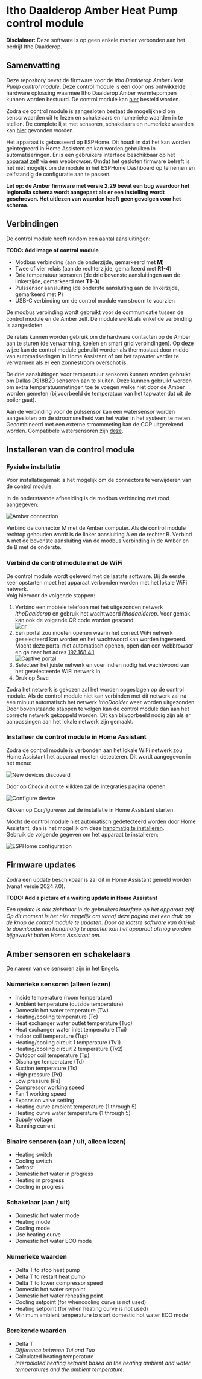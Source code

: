 # Itho Daalderop Amber Heat Pump control module

**Disclaimer:** Deze software is op geen enkele manier verbonden aan het bedrijf Itho Daalderop.

## Samenvatting

Deze repository bevat de firmware voor de *Itho Daalderop Amber Heat Pump control module*. Deze control module is een door ons ontwikkelde hardware oplossing waarmee Itho Daalderop Amber warmtepompen kunnen worden bestuurd. De control module kan [hier](https://forms.gle/3R2AAtGyy7Cqq65Q9)  besteld worden.

Zodra de control module is aangesloten bestaat de mogelijkheid om sensorwaarden uit te lezen en schakelaars en numerieke waarden in te stellen. De complete lijst met sensoren, schakelaars en numerieke waarden kan [hier](#amber-sensoren-en-schakelaars) gevonden worden.

Het apparaat is gebasseerd op ESPHome. Dit houdt in dat het kan worden geïntegreerd in Home Assistent en kan worden gebruiken in automatiseringen. Er is een gebruikers interface beschikbaar op het [apparaat zelf](http://ithodaalderop-amber.local/) via een webbrowser. Omdat het gesloten firmware betreft is het niet mogelijk om de module in het ESPHome Dashboard op te nemen en zelfstandig de configuratie aan te passen.

**Let op: de Amber firmware met versie 2.29 bevat een bug waardoor het legionalla schema wordt aangepast als er een instelling wordt geschreven. Het uitlezen van waarden heeft geen gevolgen voor het schema.**

## Verbindingen

De control module heeft rondom een aantal aansluitingen:

**TODO: Add image of control module**

* Modbus verbinding (aan de onderzijde, gemarkeerd met **M**)
* Twee of vier relais (aan de rechterzijde, gemarkeerd met **R1-4**)
* Drie temperatuur sensoren (de drie bovenste aansluitingen aan de linkerzijde, gemarkeerd met **T1-3**)
* Pulssensor aansluiting (de onderste aansluiting aan de linkerzijde, gemarkeerd met **P**)
* USB-C verbinding om de control module van stroom te voorzien

De modbus verbinding wordt gebruikt voor de communicatie tussen de control module en de Amber zelf. De module werkt als enkel de verbinding is aangesloten.

De relais kunnen worden gebruik om de hardware contacten op de Amber aan te sturen (de verwarming, koelen en smart grid verbindingen). Op deze wijze kan de control module gebruikt worden als thermostaat door middel van automatiseringen in Home Assistant of om het tapwater verder te verwarmen als er een zonnestroom overschot is.

De drie aansluitingen voor temperatuur sensoren kunnen worden gebruikt om Dallas DS18B20 sensoren aan te sluiten. Deze kunnen gebruikt worden om extra temperatuurmetingen toe te voegen welke niet door de Amber worden gemeten (bijvoorbeeld de temperatuur van het tapwater dat uit de boiler gaat).

Aan de verbinding voor de pulssensor kan een watersensor worden aangesloten om de stroomsnelheid van het water in het systeem te meten. Gecombineerd met een externe stroommeting kan de COP uitgerekend worden. Compatibele watersensoren zijn [deze](https://www.tinytronics.nl/nl/sensoren/vloeistof/yf-b10-water-flow-sensor-messing-g1).

## Installeren van de control module

### Fysieke installatie

Voor installatiegemak is het mogelijk om de connectors te verwijderen van de control module.

In de onderstaande afbeelding is de modbus verbinding met rood aangegeven:

![Amber connection](/images/amber_connection.jpg)

Verbind de connector M met de Amber computer. Als de control module rechtop gehouden wordt is de linker aansluiting A en de rechter B. Verbind A met de bovenste aansluiting van de modbus verbinding in de Amber en de B met de onderste.

### Verbind de control module met de WiFi

De control module wordt geleverd met de laatste software. Bij de eerste keer opstarten moet het apparaat verbonden worden met het lokale WiFi netwerk.  
Volg hiervoor de volgende stappen:

1. Verbind een mobiele telefoon met het uitgezonden netwerk *IthoDaalderop* en gebruik het wachtwoord *ithodaalderop*. Voor gemak kan ook de volgende QR code worden gescand:  
![qr](/images/qr-wifi.png)
1. Een portal zou moeten openen waarin het correct WiFi netwerk geselecteerd kan worden en het wachtwoord kan worden ingevoerd.  
Mocht deze portal niet automatisch openen, open dan een webbrowser en ga naar het adres [192.168.4.1](http://192.168.4.1/)  
![Captive portal](/images/captive_portal-ui.png)
1. Selecteer het juiste netwerk en voer indien nodig het wachtwoord van het geselecteerde WiFi netwerk in
1. Druk op Save

Zodra het netwerk is gekozen zal het worden opgeslagen op de control module. Als de control module niet kan verbinden met dit netwerk zal na een minuut automatisch het netwerk *IthoDaalder* weer worden uitgezonden. Door bovenstaande stappen te volgen kan de control module dan aan het correcte netwerk gekoppeld worden. Dit kan bijvoorbeeld nodig zijn als er aanpassingen aan het lokale netwerk zijn gemaakt.

### Installeer de control module in Home Assistant

Zodra de control module is verbonden aan het lokale WiFi netwerk zou Home Assistant het apparaat moeten detecteren. Dit wordt aangegeven in het menu:

![New devices discoverd](/images/hass-new-device-discoverd-en.png)

Door op *Check it out* te klikken zal de integraties pagina openen.

![Configure device](/images/hass-add-device-nl.png)

Klikken op *Configureren* zal de installatie in Home Assistant starten.

Mocht de control module niet automatisch gedetecteerd worden door Home Assistant, dan is het mogelijk om deze [handmatig te installeren](https://my.home-assistant.io/redirect/config_flow_start?domain=esphome).  
Gebruik de volgende gegeven om het apparaat te installeren:

![ESPHome configuration](/images/hass-config-esphome-nl.png)

## Firmware updates

Zodra een update beschikbaar is zal dit in Home Assistant gemeld worden (vanaf versie 2024.7.0).

**TODO: Add a picture of a waiting update in Home Assistant**

*Een update is ook zichtbaar in de gebruikers interface op het apparaat zelf. Op dit moment is het niet mogelijk om vanaf deze pagina met een druk op de knop de control module te updaten. Door de laatste software van GitHub te downloaden en handmatig te updaten kan het apparaat alsnog worden bijgewerkt buiten Home Assistant om.*

## Amber sensoren en schakelaars

De namen van de sensoren zijn in het Engels.

### Numerieke sensoren (alleen lezen)

* Inside temperature (room temperature)
* Ambient temperature (outside temperature)
* Domestic hot water temperature (Tw)
* Heating/cooling temperature (Tc)
* Heat exchanger water outlet temperature (Tuo)
* Heat exchanger water inlet temperature (Tui)
* Indoor coil temperature (Tup)
* Heating/cooling circuit 1 temperature (Tv1)
* Heating/cooling circuit 2 temperature (Tv2)
* Outdoor coil temperature (Tp)
* Discharge temperature (Td)
* Suction temperature (Ts)
* High pressure (Pd)
* Low pressure (Ps)
* Compressor working speed
* Fan 1 working speed
* Expansion valve setting
* Heating curve ambient temperature (1 through 5)
* Heating curve water temperature (1 through 5)
* Supply voltage
* Running current

### Binaire sensoren (aan / uit, alleen lezen)

* Heating switch
* Cooling switch
* Defrost
* Domestic hot water in progress
* Heating in progress
* Cooling in progress

### Schakelaar (aan / uit)

* Domestic hot water mode
* Heating mode
* Cooling mode
* Use heating curve
* Domestic hot water ECO mode

### Numerieke waarden

* Delta T to stop heat pump
* Delta T to restart heat pump
* Delta T to lower compressor speed
* Domestic hot water setpoint
* Domestic hot water reheating point
* Cooling setpoint (for whencooling curve is not used)
* Heating setpoint (for when heating curve is not used)
* Minimum ambient temperature to start domestic hot water ECO mode

### Berekende waarden

* Delta T  
  *Difference between Tui and Tuo*
* Calculated heating temperature  
  *Interpolated heating setpoint based on the heating ambient and water temperatures and the ambient temperature.*
